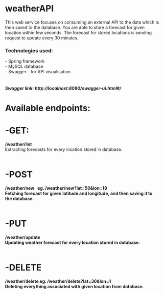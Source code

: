 # weatherAPI
This web service focuses on consuming an external API to the data which is then saved to the database. You are able to store a forecast for given location within few seconds. The forecast for stored locations is sending request to update every 30 minutes. 
<h3>Technologies used:</h3><p>
- Spring framework <br>
- MySQL database <br>
- Swagger - for API visualisation<br><br>
  
 <h5>Swagger link: http://localhost:8080/swagger-ui.html#/</h5>


# Available endpoints: 

# <b>-GET:</b><br>

<b>/weather/list</b><br> Extracting forecasts for every location stored in database.<br><br>
# <b>-POST<br>
<b>/weather/new   &nbsp;  eg. /weather/new?lat=50&lon=19 </b><br> Fetching forecast for given latitude and longitude, and then saving it to the database.<br><br>
# <b>-PUT</b><br>
<b>/weather/update</b><br> Updating weather forecast for every location stored in database.<br><br>
# <b>-DELETE</b><br>
<b>/weather/delete eg. /weather/delete?lat=30&lon=1</b> <br>Deleting everything associated with given location from database.<br>
